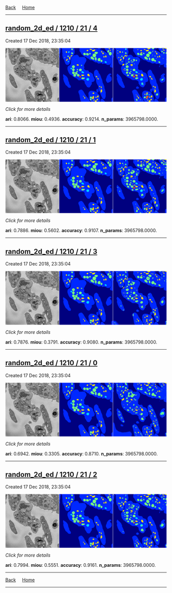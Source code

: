 
[Back](..)&nbsp;&nbsp;&nbsp;&nbsp;&nbsp;[Home](https://leapmanlab.github.io/snapshots)

---

<div class="summary"><a href="4"><h2>random_2d_ed / 1210 / 21 / 4</h2></a><p>Created 17 Dec 2018, 23:35:04
</p><a href="4"><img src="4/media/summary.png" align="center"></a><p>
<i>Click for more details</i>
</p></div>

**ari**: 0.8066. **miou**: 0.4936. **accuracy**: 0.9214. **n_params**: 3965798.0000. 

---

<div class="summary"><a href="1"><h2>random_2d_ed / 1210 / 21 / 1</h2></a><p>Created 17 Dec 2018, 23:35:04
</p><a href="1"><img src="1/media/summary.png" align="center"></a><p>
<i>Click for more details</i>
</p></div>

**ari**: 0.7886. **miou**: 0.5602. **accuracy**: 0.9107. **n_params**: 3965798.0000. 

---

<div class="summary"><a href="3"><h2>random_2d_ed / 1210 / 21 / 3</h2></a><p>Created 17 Dec 2018, 23:35:04
</p><a href="3"><img src="3/media/summary.png" align="center"></a><p>
<i>Click for more details</i>
</p></div>

**ari**: 0.7876. **miou**: 0.3791. **accuracy**: 0.9080. **n_params**: 3965798.0000. 

---

<div class="summary"><a href="0"><h2>random_2d_ed / 1210 / 21 / 0</h2></a><p>Created 17 Dec 2018, 23:35:04
</p><a href="0"><img src="0/media/summary.png" align="center"></a><p>
<i>Click for more details</i>
</p></div>

**ari**: 0.6942. **miou**: 0.3305. **accuracy**: 0.8710. **n_params**: 3965798.0000. 

---

<div class="summary"><a href="2"><h2>random_2d_ed / 1210 / 21 / 2</h2></a><p>Created 17 Dec 2018, 23:35:04
</p><a href="2"><img src="2/media/summary.png" align="center"></a><p>
<i>Click for more details</i>
</p></div>

**ari**: 0.7994. **miou**: 0.5551. **accuracy**: 0.9161. **n_params**: 3965798.0000. 

---

[Back](..)&nbsp;&nbsp;&nbsp;&nbsp;&nbsp;[Home](https://leapmanlab.github.io/snapshots)

---
